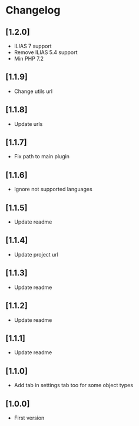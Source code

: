 # Changelog

## [1.2.0]
- ILIAS 7 support
- Remove ILIAS 5.4 support
- Min PHP 7.2

## [1.1.9]
- Change utils url

## [1.1.8]
- Update urls

## [1.1.7]
- Fix path to main plugin

## [1.1.6]
- Ignore not supported languages

## [1.1.5]
- Update readme

## [1.1.4]
- Update project url

## [1.1.3]
- Update readme

## [1.1.2]
- Update readme

## [1.1.1]
- Update readme

## [1.1.0]
- Add tab in settings tab too for some object types

## [1.0.0]
- First version
